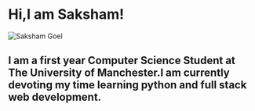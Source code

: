 # Hi,I am Saksham!
![Saksham Goel](https://user-images.githubusercontent.com/93056253/144731430-554c9e81-356f-4acf-ab31-02d1db91330b.gif)
## I am a first year Computer Science Student at The University of Manchester.I am currently devoting my time learning python and full stack web development.



<!---
SakshamGoelUK/SakshamGoelUK is a ✨ special ✨ repository because its `README.md` (this file) appears on your GitHub profile.
You can click the Preview link to take a look at your changes.
--->
